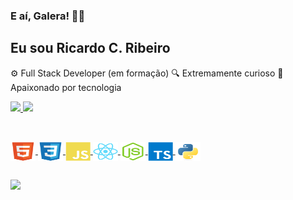 ### E aí, Galera! ✌🏽

## Eu sou Ricardo C. Ribeiro

⚙ Full Stack Developer (em formação)
🔍 Extremamente curioso
💖 Apaixonado por tecnologia

<div>
  <a href="https://github.com/ricardocr18">
  <img height="180em" src="https://github-readme-stats.vercel.app/api?username=ricardocr18&show_icons=true&theme=dracula&include_all_commits=true&count_private=true"/>
  <img height="180em" src="https://github-readme-stats.vercel.app/api/top-langs/?username=ricardocr18&layout=compact&langs_count=7&theme=dracula"/>
</div>
  
  ##
  <div style="display: inline_block"><br>
  <img align="center" alt="ricardo-HTML" height="30" width="40" src="https://raw.githubusercontent.com/devicons/devicon/master/icons/html5/html5-original.svg">
  <img align="center" alt="ricardo-CSS" height="30" width="40" src="https://raw.githubusercontent.com/devicons/devicon/master/icons/css3/css3-original.svg">
  <img align="center" alt="ricardo-Js" height="30" width="40" src="https://raw.githubusercontent.com/devicons/devicon/master/icons/javascript/javascript-plain.svg">
  <img align="center" alt="ricardo-React" height="30" width="40" src="https://raw.githubusercontent.com/devicons/devicon/master/icons/react/react-original.svg">
  <img align="center" alt="ricardo-NodeJs" height="30" width="40" src="https://raw.githubusercontent.com/devicons/devicon/master/icons/nodejs/nodejs-plain.svg">
  <img align="center" alt="ricardo-Ts" height="30" width="40" src="https://raw.githubusercontent.com/devicons/devicon/master/icons/typescript/typescript-plain.svg">    
  <img align="center" alt="ricardo-Python" height="30" width="40" src="https://raw.githubusercontent.com/devicons/devicon/master/icons/python/python-original.svg">
  </div>
  
  ##
  
  <a href="https://www.linkedin.com/in/ricardocorrearibeiro/" target="_blank"><img src="https://img.shields.io/badge/-LinkedIn-%230077B5?style=for-the-badge&logo=linkedin&logoColor=white" target="_blank"></a> 
